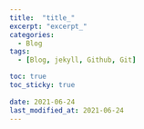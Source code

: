 ```yaml
---
title:  "title_"
excerpt: "excerpt_"
categories:
  - Blog
tags:
  - [Blog, jekyll, Github, Git]

toc: true
toc_sticky: true
 
date: 2021-06-24
last_modified_at: 2021-06-24
---
```

